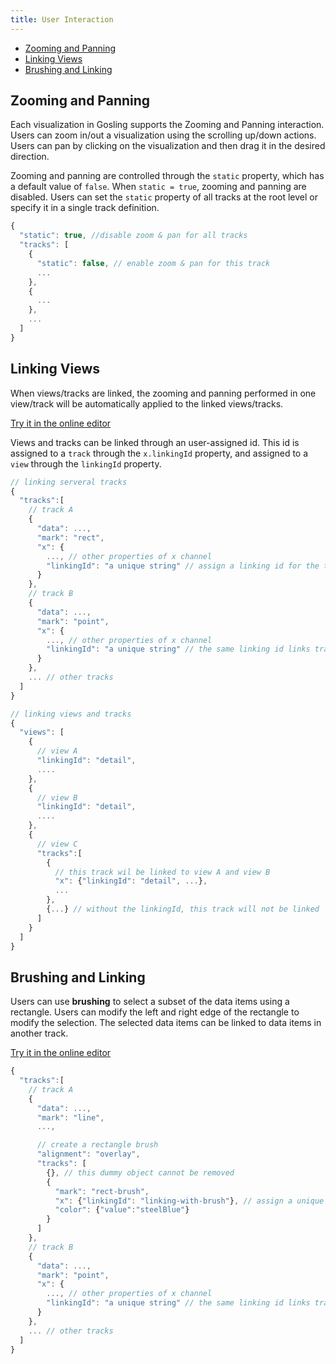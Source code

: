 ```yaml
---
title: User Interaction
---
```

- [Zooming and Panning](#zooming-and-panning)
- [Linking Views](#linking-views)
- [Brushing and Linking](#brushing-and-linking)

## Zooming and Panning
<!-- [:link: source code](https://github.com/gosling-lang/gosling.js/blob/43626eaf21417bf36128a405dceeaa6ee00d0851/src/core/gosling.schema.ts#L7) -->

Each visualization in Gosling supports the Zooming and Panning interaction.
Users can zoom in/out a visualization using the scrolling up/down actions.
Users can pan by clicking on the visualization and then drag it in the desired direction.

Zooming and panning are controlled through the `static` property, which has a default value of `false`.
When `static = true`, zooming and panning are disabled.
Users can set the `static` property of all tracks at the root level or specify it in a single track definition. 
```javascript
{
  "static": true, //disable zoom & pan for all tracks
  "tracks": [
    {
      "static": false, // enable zoom & pan for this track
      ...
    },
    {
      ...
    },
    ...
  ]
}
```

## Linking Views
<!-- [:link: source code](https://github.com/gosling-lang/gosling.js/blob/43626eaf21417bf36128a405dceeaa6ee00d0851/src/core/Gosling.schema.ts#L328) -->

When views/tracks are linked, the zooming and panning performed in one view/track will be automatically applied to the linked views/tracks. 

[Try it in the online editor](<https://gosling-lang.github.io/gosling.js/?gist=wangqianwen0418/362d370f31379a6d9f367d1c33adfc31>)

Views and tracks can be linked through an user-assigned id.
This id is assigned to a `track` through the `x.linkingId` property, and assigned to a `view` through the `linkingId` property.

```javascript
// linking serveral tracks
{
  "tracks":[
    // track A
    {
      "data": ...,
      "mark": "rect",
      "x": {
        ..., // other properties of x channel
        "linkingId": "a unique string" // assign a linking id for the track A
      }
    },
    // track B
    {
      "data": ...,
      "mark": "point",
      "x": {
        ..., // other properties of x channel
        "linkingId": "a unique string" // the same linking id links track A and track B
      }
    },
    ... // other tracks
  ]
}
```

```javascript
// linking views and tracks
{
  "views": [
    {
      // view A
      "linkingId": "detail",
      ....
    },
    {
      // view B
      "linkingId": "detail",
      ....
    },
    {
      // view C
      "tracks":[
        {
          // this track wil be linked to view A and view B
          "x": {"linkingId": "detail", ...}, 
          ...
        },
        {...} // without the linkingId, this track will not be linked
      ]
    }
  ]
}
```

## Brushing and Linking
Users can use **brushing** to select a subset of the data items using a rectangle. Users can modify the left and right edge of the rectangle to modify the selection. The selected data items can be linked to data items in another track.

[Try it in the online editor](<https://gosling-lang.github.io/gosling.js/?gist=wangqianwen0418/5f48d40b8f2335abe40c289ae85cb4ae>)

```javascript
{
  "tracks":[
    // track A
    {
      "data": ...,
      "mark": "line",
      ..., 

      // create a rectangle brush
      "alignment": "overlay",
      "tracks": [
        {}, // this dummy object cannot be removed
        {
          "mark": "rect-brush", 
          "x": {"linkingId": "linking-with-brush"}, // assign a unique id to the brush
          "color": {"value":"steelBlue"}
        }
      ]
    },
    // track B
    {
      "data": ...,
      "mark": "point",
      "x": {
        ..., // other properties of x channel
        "linkingId": "a unique string" // the same linking id links track B and the brush in track A
      }
    },
    ... // other tracks
  ]
}
```